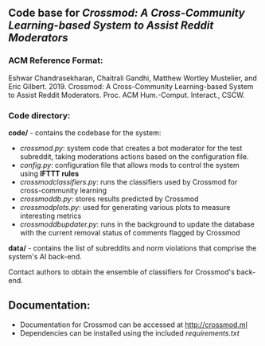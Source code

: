 ## Code base for *Crossmod: A Cross-Community Learning-based System to Assist Reddit Moderators*

### ACM Reference Format: 
Eshwar Chandrasekharan, Chaitrali Gandhi, Matthew Wortley Mustelier, and Eric Gilbert. 2019. Crossmod: A
Cross-Community Learning-based System to Assist Reddit Moderators. Proc. ACM Hum.-Comput. Interact., CSCW.

### Code directory: 

**code/** - contains the codebase for the system:
  * *crossmod.py*: system code that creates a bot moderator for the test subreddit, taking moderations actions based on the configuration file.
  * *config.py*: configuration file that allows mods to control the system using **IFTTT rules**
  * *crossmodclassifiers.py*: runs the classifiers used by Crossmod for cross-community learning
  * *crossmoddb.py*: stores results predicted by Crossmod
  * *crossmodplots.py*: used for generating various plots to measure interesting metrics
  * *crossmoddbupdater.py*: runs in the background to update the database with the current removal status of comments flagged by Crossmod

**data/** - contains the list of subreddits and norm violations that comprise the system's AI back-end.

Contact authors to obtain the ensemble of classifiers for Crossmod's back-end.

## Documentation:
* Documentation for Crossmod can be accessed at http://crossmod.ml
* Dependencies can be installed using the included *requirements.txt*
